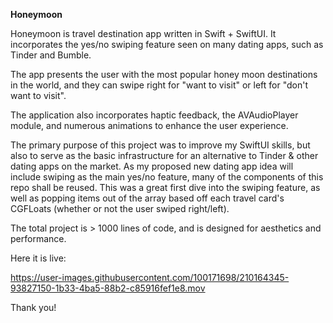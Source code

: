 **Honeymoon**

Honeymoon is travel destination app written in Swift + SwiftUI. It incorporates the yes/no swiping feature seen on many dating apps, such as Tinder and Bumble.

The app presents the user with the most popular honey moon destinations in the world, and they can swipe right for "want to visit" or left for "don't want to visit". 

The application also incorporates haptic feedback, the AVAudioPlayer module, and numerous animations to enhance the user experience. 

The primary purpose of this project was to improve my SwiftUI skills, but also to serve as the basic infrastructure for an alternative to Tinder & other dating apps on the market. As my proposed new dating app idea will include swiping as the main yes/no feature, many of the components of this repo shall be reused. This was a great first dive into the swiping feature, as well as popping items out of the array based off each travel card's CGFLoats (whether or not the user swiped right/left). 

The total project is > 1000 lines of code, and is designed for aesthetics and performance. 

Here it is live: 

https://user-images.githubusercontent.com/100171698/210164345-93827150-1b33-4ba5-88b2-c85916fef1e8.mov

Thank you! 
